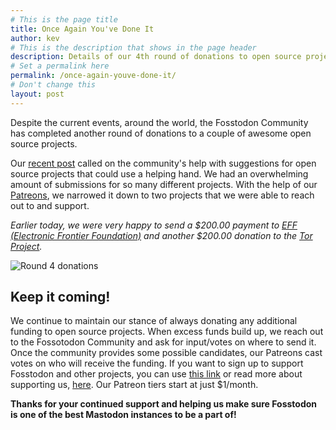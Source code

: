```yaml
---
# This is the page title
title: Once Again You've Done It
author: kev
# This is the description that shows in the page header
description: Details of our 4th round of donations to open source projects.
# Set a permalink here
permalink: /once-again-youve-done-it/
# Don't change this
layout: post
---
```


Despite the current events, around the world, the Fosstodon Community has completed another round of donations to a couple of awesome open source projects.

Our [recent post](/time-to-support-some-foss-projects) called on the community's help with suggestions for open source projects that could use a helping hand. We had an overwhelming amount of submissions for so many different projects. With the help of our [Patreons](https://www.patreon.com/fosstodon), we narrowed it down to two projects that we were able to reach out to and support.

*Earlier today, we were very happy to send a $200.00 payment to [EFF (Electronic Frontier Foundation)](https://www.eff.org/) and another $200.00 donation to the [Tor Project](https://www.torproject.org/).*

![Round 4 donations](/assets/images/round-4-donations.png)

## Keep it coming!

We continue to maintain our stance of always donating any additional funding to open source projects. When excess funds build up, we reach out to the Fossotodon Community and ask for input/votes on where to send it. Once the community provides some possible candidates, our Patreons cast votes on who will receive the funding. If you want to sign up to support Fosstodon and other projects, you can use [this link](https://www.patreon.com/fosstodon) or read more about supporting us, [here](/support). Our Patreon tiers start at just $1/month.

**Thanks for your continued support and helping us make sure Fosstodon is one of the best Mastodon instances to be a part of!**
